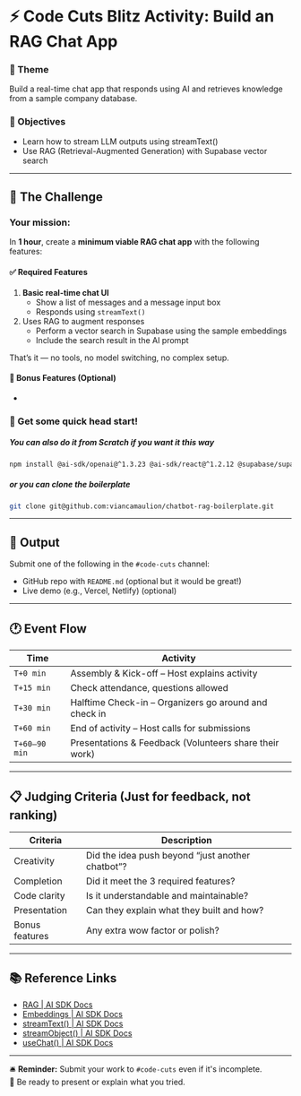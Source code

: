 # ⚡ Code Cuts Blitz Activity: Build an RAG Chat App

### 🧠 Theme
Build a real-time chat app that responds using AI and retrieves knowledge from a sample company database.

### 🎯 Objectives
- Learn how to stream LLM outputs using streamText()
- Use RAG (Retrieval-Augmented Generation) with Supabase vector search

---

## 🧩 The Challenge

### Your mission:  
In **1 hour**, create a **minimum viable RAG chat app** with the following features:

#### ✅ Required Features
1. **Basic real-time chat UI**
   - Show a list of messages and a message input box
   - Responds using `streamText()`
2. Uses RAG to augment responses
   - Perform a vector search in Supabase using the sample embeddings
   - Include the search result in the AI prompt
  
That’s it — no tools, no model switching, no complex setup.

#### 🔧 Bonus Features (Optional)
- 

### 🚀 Get some quick head start!

##### You can also do it from Scratch if you want it this way

```bash
npm install @ai-sdk/openai@^1.3.23 @ai-sdk/react@^1.2.12 @supabase/supabase-js@^2.50.5 ai@^4.3.17 dotenv@^17.2.0 lucide-react@^0.525.0 next@15.3.5 openai@^5.9.0 react@^19.0.0 react-dom@^19.0.0 react-markdown@^10.1.0 && npm install -D @eslint/eslintrc@^3 @tailwindcss/postcss@^4 @types/node@^20 @types/react@^19 @types/react-dom@^19 eslint@^9 eslint-config-next@15.3.5 tailwindcss@^4 tsx@^4.20.3 typescript@^5
```
##### or you can clone the boilerplate

```bash
git clone git@github.com:viancamaulion/chatbot-rag-boilerplate.git
```

---

## 🧪 Output

Submit one of the following in the `#code-cuts` channel:
- GitHub repo with `README.md` (optional but it would be great!)
- Live demo (e.g., Vercel, Netlify) (optional)

---

## 🕐 Event Flow

| Time          | Activity |
|---------------|----------|
| `T+0 min`     | Assembly & Kick-off – Host explains activity |
| `T+15 min`    | Check attendance, questions allowed |
| `T+30 min`    | Halftime Check-in – Organizers go around and check in |
| `T+60 min`    | End of activity – Host calls for submissions |
| `T+60–90 min` | Presentations & Feedback (Volunteers share their work) |

---

## 📋 Judging Criteria (Just for feedback, not ranking)

| Criteria | Description |
|----------|-------------|
| Creativity | Did the idea push beyond “just another chatbot”? |
| Completion | Did it meet the 3 required features? |
| Code clarity | Is it understandable and maintainable? |
| Presentation | Can they explain what they built and how? |
| Bonus features | Any extra wow factor or polish? |

---

## 📚 Reference Links
- [RAG | AI SDK Docs](https://ai-sdk.dev/cookbook/guides/rag-chatbot)
- [Embeddings | AI SDK Docs](https://ai-sdk.dev/docs/ai-sdk-core/embeddings)
- [streamText() | AI SDK Docs](https://ai-sdk.dev/docs/reference/ai-sdk-core/stream-text#streamtext)
- [streamObject() | AI SDK Docs](https://ai-sdk.dev/docs/reference/ai-sdk-core/stream-object)
- [useChat() | AI SDK Docs](https://ai-sdk.dev/docs/reference/ai-sdk-ui/use-chat)


---

🛎️ **Reminder:** Submit your work to `#code-cuts` even if it's incomplete.  
🎤 Be ready to present or explain what you tried.

